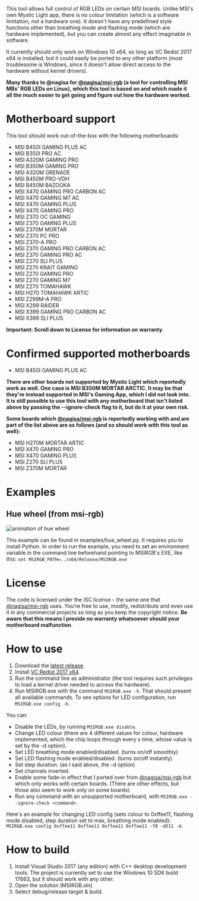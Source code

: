  This tool allows full control of RGB LEDs on certain MSI boards. Unlike MSI's own Mystic Light app, there is no colour limitation (which is a software limitation, not a hardware one). It doesn't have any predefined style functions other than breathing mode and flashing mode (which are hardware implemented), but you can create almost any effect imaginable in software. 
 
 It currently should only work on Windows 10 x64, so long as VC Redist 2017 x64 is installed, but it could easily be ported to any other platform (most troublesome is Windows, since it doesn't allow direct access to the hardware without kernel drivers).
 
 **Many thanks to @nagisa for [@nagisa/msi-rgb](https://github.com/nagisa/msi-rgb) (a tool for controlling MSI MBs' RGB LEDs on Linux), which this tool is based on and which made it all the much easier to get going and figure out how the hardware worked.**
 
# Motherboard support
 This tool should work out-of-the-box with the following motherboards:
 - MSI B450I GAMING PLUS AC
 - MSI B350I PRO AC
 - MSI A320M GAMING PRO
 - MSI B350M GAMING PRO
 - MSI A320M GRENADE
 - MSI B450M PRO-VDH
 - MSI B450M BAZOOKA
 - MSI X470 GAMING PRO CARBON AC
 - MSI X470 GAMING M7 AC
 - MSI X470 GAMING PLUS
 - MSI X470 GAMING PRO
 - MSI Z370 OC GAMING
 - MSI Z370 GAMING PLUS
 - MSI Z370M MORTAR
 - MSI Z370 PC PRO
 - MSI Z370-A PRO
 - MSI Z370 GAMING PRO CARBON AC
 - MSI Z370 GAMING PRO AC
 - MSI Z270 SLI PLUS
 - MSI Z270 KRAIT GAMING
 - MSI Z270 GAMING PRO
 - MSI Z270 GAMING M7
 - MSI Z270 TOMAHAWK
 - MSI H270 TOMAHAWK ARTIC
 - MSI Z299M-A PRO
 - MSI X299 RAIDER
 - MSI X399 GAMING PRO CARBON AC
 - MSI X399 SLI PLUS
 
 **Important: Scroll down to License for information on warranty**.

# Confirmed supported motherboards
 - MSI B450I GAMING PLUS AC
 
 **There are other boards not supported by Mystic Light which reportedly work as well. One case is MSI B350M MORTAR ARCTIC. It may be that they're instead supported in MSI's Gaming App, which I did not look into. It is still possible to use this tool with any motherboard that isn't listed above by passing the --ignore-check flag to it, but do it at your own risk.**
 
 **Some boards which [@nagisa/msi-rgb](https://github.com/nagisa/msi-rgb) is reportedly working with and are part of the list above are as follows (and so should work with this tool as well):**
 - MSI H270M MORTAR ARTIC
 - MSI X470 GAMING PRO
 - MSI X470 GAMING PLUS
 - MSI Z270 SLI PLUS
 - MSI Z370M MORTAR
 
# Examples
## Hue wheel (from msi-rgb)
![animation of hue wheel](https://thumbs.gfycat.com/CanineShorttermAdamsstaghornedbeetle-size_restricted.gif)

This example can be found in examples/hue_wheel.py. It requires you to install Python. In order to run the example, you need to set an environment variable in the command line beforehand pointing to MSIRGB's EXE, like this: `set MSIRGB_PATH=../x64/Release/MSIRGB.exe`
 
# License
 The code is licensed under the ISC license - the same one that [@nagisa/msi-rgb](https://github.com/nagisa/msi-rgb) uses. You're free to use, modify, redistribute and even use it in any commercial projects so long as you keep the copyright notice. **Be aware that this means I provide no warranty whatsoever should your motherboard malfunction**.
 
# How to use
 1. Download the [latest release](https://github.com/ixjf/MSIRGB/releases/latest).
 2. Install [VC Redist 2017 x64](https://aka.ms/vs/15/release/vc_redist.x64.exe).
 3. Run the command line as administrator (the tool requires such privileges to load a kernel driver needed to access the hardware).
 4. Run MSIRGB.exe with the command `MSIRGB.exe -h`. That should present all available commands. To see options for LED configuration, run `MSIRGB.exe config -h`. 
 
 You can: 
 - Disable the LEDs, by running `MSIRGB.exe disable`.
 - Change LED colour (there are 4 different values for colour, hardware implemented, which the chip loops through every x time, whose value is set by the -d option).
 - Set LED breathing mode enabled/disabled. (turns on/off smoothly)
 - Set LED flashing mode enabled/disabled. (turns on/off instantly)
 - Set step duration. (as I said above, the -d option)
 - Set channels inverted.
 - Enable some fade-in effect that I ported over from [@nagisa/msi-rgb](https://github.com/nagisa/msi-rgb) but which only works with certain boards. (There are other effects, but those also seem to work only on some boards)
 - Run any command with an unsupported motherboard, with `MSIRGB.exe --ignore-check <command>`. 
 
 Here's an example for changing LED config (sets colour to 0xffee11, flashing mode disabled, step duration set to max, breathing mode enabled): `MSIRGB.exe config 0xffee11 0xffee11 0xffee11 0xffee11 -f0 -d511 -b`
 
# How to build
 1. Install Visual Studio 2017 (any edition) with C++ desktop development tools. The project is currently set to use the Windows 10 SDK build 17663, but it should work with any other.
 2. Open the solution (MSIRGB.sln)
 3. Select debug/release target & build.
